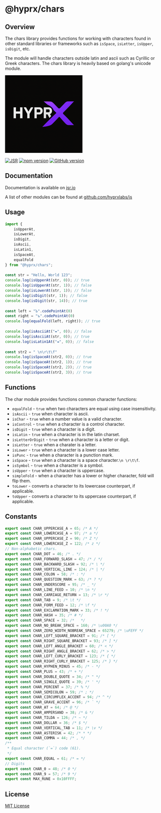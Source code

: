 # @hyprx/chars

## Overview

The chars library provides functions for working with characters
found in other standard libraries or frameworks such as `isSpace`,
`isLetter`, `isUpper`, `isDigit`, etc.

The module will handle characters outside latin and ascii such as
Cyrillic or Greek characters. The chars library is heavily based on golang's
unicode module.

![logo](https://raw.githubusercontent.com/hyprxlabs/js/refs/heads/main/.eng/assets/logo.png)

[![JSR](https://jsr.io/badges/@hyprx/chars)](https://jsr.io/@hyprx/chars)
[![npm version](https://badge.fury.io/js/@hyprx%2Fchars.svg)](https://badge.fury.io/js/@hyprx%2Fchars)
[![GitHub version](https://badge.fury.io/gh/hyprxlabs%2Fjs.svg)](https://badge.fury.io/gh/hyprxlabs%2Fjs)

## Documentation

Documentation is available on [jsr.io](https://jsr.io/@hyprx/chars/doc)

A list of other modules can be found at [github.com/hyprxlabs/js](https://github.com/hyprxlabs/js)

## Usage

```typescript
import { 
    isUpperAt, 
    isLowerAt, 
    isDigit, 
    isAscii, 
    isLatin1, 
    isSpaceAt,
    equalFold
} from "@hyprx/chars";

const str = "Hello, World 123";
console.log(isUpperAt(str, 0)); // true
console.log(isUpperAt(str, 1)); // false
console.log(isLowerAt(str, 1)); // false
console.log(isDigit(str, 1)); // false 
console.log(isDigit(str, 14)); // true

const left = "Ꙏ".codePointAt(0)
const right = "ꙏ".codePointAt(0)
console.log(equalFold(left, right)); // true

console.log(isAsciiAt("⇼", 0)); // false
console.log(isAsciiAt(str, 0)); // true
console.log(isLatin1At("⇼", 0)); // false

const str2 = " \n\r\t\f"
console.log(isSpaceAt(str2, 0)); // true
console.log(isSpaceAt(str2, 1)); // true
console.log(isSpaceAt(str2, 2)); // true
console.log(isSpaceAt(str2, 3)); // true
```

## Functions

The char module provides functions common character functions:

- `equalFold` - `true` when two characters are equal using case insensitivity.
- `isAscii` - `true` when character is ascii.
- `isChar` - `true` when a number value is a valid character.
- `isControl` - `true` when a character is a control character.
- `isDigit` - `true` when a character is a digit.
- `isLatin` - `true` when a character is in the latin charset.
- `isLetterOrDigit` - `true` when a character is a letter or digit.
- `isLetter` - `true` when a charater is a letter.
- `isLower` - `true` when a character is a lower case letter.
- `isPunc` - `true` when a character is a punction mark.
- `isSpace` - `true` when a character is a space character.`\n \r\t\f`.
- `isSymbol` - `true` when a character is a symbol.
- `isUpper` - `true` when a character is uppercase.
- `simpleFold` - when a character has a lower or higher character, fold will flip them.
- `toLower` - converts a character to its lowercase counterpart, if applicable.
- `toUpper` - converts a character to its uppercase counterpart, if applicable.

## Constants

```ts
export const CHAR_UPPERCASE_A = 65; /* A */
export const CHAR_LOWERCASE_A = 97; /* a */
export const CHAR_UPPERCASE_Z = 90; /* Z */
export const CHAR_LOWERCASE_Z = 122; /* z */
// Non-alphabetic chars.
export const CHAR_DOT = 46; /* . */
export const CHAR_FORWARD_SLASH = 47; /* / */
export const CHAR_BACKWARD_SLASH = 92; /* \ */
export const CHAR_VERTICAL_LINE = 124; /* | */
export const CHAR_COLON = 58; /* : */
export const CHAR_QUESTION_MARK = 63; /* ? */
export const CHAR_UNDERSCORE = 95; /* _ */
export const CHAR_LINE_FEED = 10; /* \n */
export const CHAR_CARRIAGE_RETURN = 13; /* \r */
export const CHAR_TAB = 9; /* \t */
export const CHAR_FORM_FEED = 12; /* \f */
export const CHAR_EXCLAMATION_MARK = 33; /* ! */
export const CHAR_HASH = 35; /* # */
export const CHAR_SPACE = 32; /*   */
export const CHAR_NO_BREAK_SPACE = 160; /* \u00A0 */
export const CHAR_ZERO_WIDTH_NOBREAK_SPACE = 65279; /* \uFEFF */
export const CHAR_LEFT_SQUARE_BRACKET = 91; /* [ */
export const CHAR_RIGHT_SQUARE_BRACKET = 93; /* ] */
export const CHAR_LEFT_ANGLE_BRACKET = 60; /* < */
export const CHAR_RIGHT_ANGLE_BRACKET = 62; /* > */
export const CHAR_LEFT_CURLY_BRACKET = 123; /* { */
export const CHAR_RIGHT_CURLY_BRACKET = 125; /* } */
export const CHAR_HYPHEN_MINUS = 45; /* - */
export const CHAR_PLUS = 43; /* + */
export const CHAR_DOUBLE_QUOTE = 34; /* " */
export const CHAR_SINGLE_QUOTE = 39; /* ' */
export const CHAR_PERCENT = 37; /* % */
export const CHAR_SEMICOLON = 59; /* ; */
export const CHAR_CIRCUMFLEX_ACCENT = 94; /* ^ */
export const CHAR_GRAVE_ACCENT = 96; /* ` */
export const CHAR_AT = 64; /* @ */
export const CHAR_AMPERSAND = 38; /* & */
export const CHAR_TILDA = 126; /* ~ */
export const CHAR_DOLLAR = 36; /* $ */
export const CHAR_VERTICAL_TAB = 11; /* \v */
export const CHAR_ASTERISK = 42; /* * */
export const CHAR_COMMA = 44; /* , */
/**
 * Equal character (`=`) code (61).
 */
export const CHAR_EQUAL = 61; /* = */
// Digits
export const CHAR_0 = 48; /* 0 */
export const CHAR_9 = 57; /* 9 */
export const MAX_RUNE = 0x10FFFF;
```

## License

[MIT License](./LICENSE.md)
